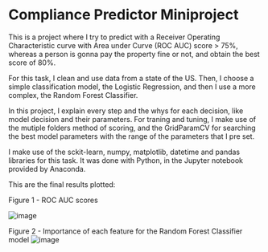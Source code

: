# Compliance Predictor Miniproject

This is a project where I try to predict with a Receiver Operating Characteristic curve with Area under Curve (ROC AUC) score > 75%, whereas a person is gonna pay the property fine or not, and obtain the best score of 80%.

For this task, I clean and use data from a state of the US. Then, I choose a simple classification model, the Logistic Regression, and then I use a more complex, the Random Forest Classifier.

In this project, I explain every step and the whys for each decision, like model decision and their parameters.
For traning and tuning, I make use of the mutiple folders method of scoring, and the GridParamCV for searching the best model parameters with the range of the parameters that I pre set.

I make use of the sckit-learn, numpy, matplotlib, datetime and pandas libraries for this task. It was done with Python, in the Jupyter notebook provided by Anaconda.

This are the final results plotted:

Figure 1 - ROC AUC scores

![image](https://user-images.githubusercontent.com/62029505/168437127-52b7f9e7-205a-4124-9622-4c749009fb7a.png)

Figure 2 - Importance of each feature for the Random Forest Classifier model
![image](https://user-images.githubusercontent.com/62029505/168437456-e00fd1f7-7041-46f3-8246-84d3a1924096.png)


